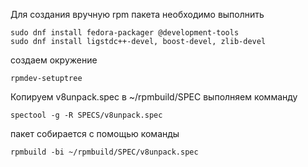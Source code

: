 Для создания вручную rpm пакета необходимо выполнить 

```
sudo dnf install fedora-packager @development-tools
sudo dnf install ligstdc++-devel, boost-devel, zlib-devel

```

создаем окружение 

```
rpmdev-setuptree
```

Копируем v8unpack.spec в ~/rpmbuild/SPEC
выполняем комманду 
```
spectool -g -R SPECS/v8unpack.spec
```

пакет собирается с помощью команды 
```
rpmbuild -bi ~/rpmbuild/SPEC/v8unpack.spec

```

